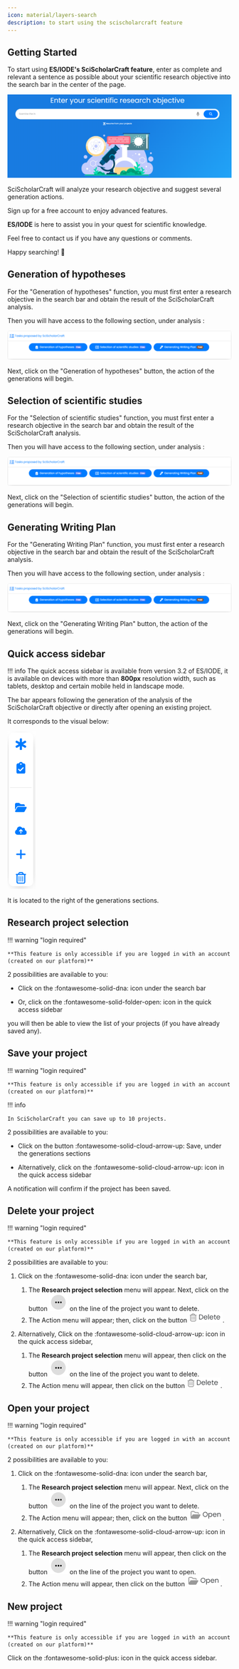 ```yaml
---
icon: material/layers-search
description: to start using the scischolarcraft feature
---
```


## **Getting Started**

To start using __ES/IODE's SciScholarCraft feature__, enter as complete and relevant a sentence as possible about your scientific research objective into the search bar in the center of the page.

![search bar](assets/searchbar.png)

SciScholarCraft will analyze your research objective and suggest several generation actions.

Sign up for a free account to enjoy advanced features.

__ES/IODE__ is here to assist you in your quest for scientific knowledge. 

Feel free to contact us if you have any questions or comments. 

Happy searching! :rocket:

## **Generation of hypotheses**

For the "Generation of hypotheses" function, you must first enter a research objective in the search bar and obtain the result of the SciScholarCraft analysis.

Then you will have access to the following section, under analysis :

![tasks section](assets/tasks-section.png)

Next, click on the "Generation of hypotheses" button, the action of the generations will begin.

## **Selection of scientific studies**

For the "Selection of scientific studies" function, you must first enter a research objective in the search bar and obtain the result of the SciScholarCraft analysis.

Then you will have access to the following section, under analysis :

![tasks section](assets/tasks-section.png)

Next, click on the "Selection of scientific studies" button, the action of the generations will begin.

## **Generating Writing Plan**

For the "Generating Writing Plan" function, you must first enter a research objective in the search bar and obtain the result of the SciScholarCraft analysis.

Then you will have access to the following section, under analysis :

![tasks section](assets/tasks-section.png)

Next, click on the "Generating Writing Plan" button, the action of the generations will begin.

## **Quick access sidebar**

!!! info
    The quick access sidebar is available from version 3.2 of ES/IODE, it is available on devices with more than **800px** resolution width, such as tablets, desktop and certain mobile held in landscape mode.

The bar appears following the generation of the analysis of the SciScholarCraft objective or directly after opening an existing project.

It corresponds to the visual below:

![quickaccess sidebar](assets/quickaccess-sidebar.png)

It is located to the right of the generations sections.

## **Research project selection**

!!! warning "login required"

    **This feature is only accessible if you are logged in with an account (created on our platform)**

2 possibilities are available to you:

- Click on the :fontawesome-solid-dna: icon under the search bar

- Or, click on the :fontawesome-solid-folder-open: icon in the quick access sidebar

you will then be able to view the list of your projects (if you have already saved any).

## **Save your project**

!!! warning "login required"

    **This feature is only accessible if you are logged in with an account (created on our platform)**

!!! info

    In SciScholarCraft you can save up to 10 projects.

2 possibilities are available to you:

- Click on the button :fontawesome-solid-cloud-arrow-up: Save,  under the generations sections

- Alternatively, click on the :fontawesome-solid-cloud-arrow-up: icon in the quick access sidebar

A notification will confirm if the project has been saved.



## **Delete your project**

!!! warning "login required"

    **This feature is only accessible if you are logged in with an account (created on our platform)**

2 possibilities are available to you:

1.  Click on the :fontawesome-solid-dna: icon under the search bar, 
    1. The **Research project selection** menu will appear. Next, click on the button ![selection button](assets/selection-button.png) on the line of the project you want to delete.
    2. The Action menu will appear; then, click on the button ![delete button](assets/delete-button.png).


2. Alternatively, Click on the :fontawesome-solid-cloud-arrow-up: icon in the quick access sidebar,
    1. The **Research project selection** menu will appear, then click on the button ![selection button](assets/selection-button.png) on the line of the project you want to delete.
    2. The Action menu will appear, then click on the button ![delete button](assets/delete-button.png).

## **Open your project**

!!! warning "login required"

    **This feature is only accessible if you are logged in with an account (created on our platform)**

2 possibilities are available to you:

1.  Click on the :fontawesome-solid-dna: icon under the search bar, 
    1. The **Research project selection** menu will appear. Next, click on the button ![selection button](assets/selection-button.png) on the line of the project you want to delete.
    2. The Action menu will appear; then, click on the button ![open button](assets/open-button.png).


2. Alternatively, Click on the :fontawesome-solid-cloud-arrow-up: icon in the quick access sidebar,
    1. The **Research project selection** menu will appear, then click on the button ![selection button](assets/selection-button.png) on the line of the project you want to open.
    2. The Action menu will appear, then click on the button ![open button](assets/open-button.png).

## **New project**

!!! warning "login required"

    **This feature is only accessible if you are logged in with an account (created on our platform)**


Click on the :fontawesome-solid-plus: icon in the quick access sidebar.